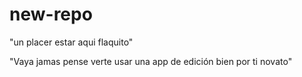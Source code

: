 # new-repo

"un placer estar aqui flaquito"

"Vaya jamas pense verte usar una app de edición
bien por ti novato"